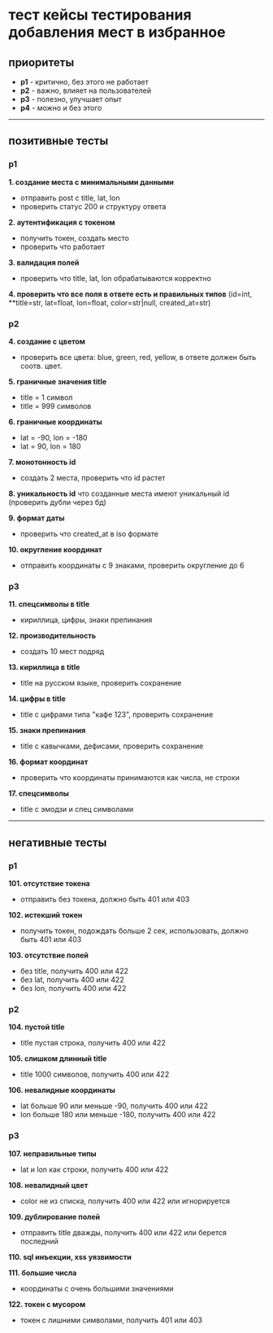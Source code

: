 # тест кейсы тестирования добавления мест в избранное 

## приоритеты
- **p1** - критично, без этого не работает
- **p2** - важно, влияет на пользователей  
- **p3** - полезно, улучшает опыт
- **p4** - можно и без этого

---

## позитивные тесты

### p1 

**1. создание места с минимальными данными**
- отправить post с title, lat, lon
- проверить статус 200 и структуру ответа

**2. аутентификация с токеном**
- получить токен, создать место
- проверить что работает

**3. валидация полей**
- проверить что title, lat, lon обрабатываются корректно

**4. проверить что все поля в ответе есть и правильных типов**
(id=int, **title=str, lat=float, lon=float, color=str|null, created_at=str)


### p2 

**4. создание с цветом**
- проверить все цвета: blue, green, red, yellow, в ответе должен быть соотв. цвет.

**5. граничные значения title**
- title = 1 символ
- title = 999 символов

**6. граничные координаты**
- lat = -90, lon = -180
- lat = 90, lon = 180

**7. монотонность id**
- создать 2 места, проверить что id растет

**8. уникальность id**
что созданные места имеют уникальный id (проверить дубли через бд)

**9. формат даты**
- проверить что created_at в iso формате

**10. округление координат**
- отправить координаты с 9 знаками, проверить округление до 6

### p3

**11. спецсимволы в title**
- кириллица, цифры, знаки препинания

**12. производительность**
- создать 10 мест подряд

**13. кириллица в title**
- title на русском языке, проверить сохранение

**14. цифры в title**
- title с цифрами типа "кафе 123", проверить сохранение

**15. знаки препинания**
- title с кавычками, дефисами, проверить сохранение

**16. формат координат**
- проверить что координаты принимаются как числа, не строки

**17. спецсимволы**
- title с эмодзи и спец символами

---

## негативные тесты

### p1 

**101. отсутствие токена**
- отправить без токена, должно быть 401 или 403

**102. истекший токен**
- получить токен, подождать больше 2 сек, использовать, должно быть 401 или 403

**103. отсутствие полей**
- без title, получить 400 или 422
- без lat, получить 400 или 422  
- без lon, получить 400 или 422


### p2 

**104. пустой title**
- title пустая строка, получить 400 или 422

**105. слишком длинный title**
- title 1000 символов, получить 400 или 422

**106. невалидные координаты**
- lat больше 90 или меньше -90, получить 400 или 422
- lon больше 180 или меньше -180, получить 400 или 422

### p3

**107. неправильные типы**
- lat и lon как строки, получить 400 или 422

**108. невалидный цвет**
- color не из списка, получить 400 или 422 или игнорируется

**109. дублирование полей**
- отправить title дважды, получить 400 или 422 или берется последний

**110. sql инъекции, xss уязвимости**

**111. большие числа**
- координаты с очень большими значениями

**122. токен с мусором**
- токен с лишними символами, получить 401 или 403

